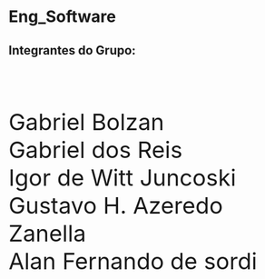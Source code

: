 # Eng_Software
<h2>Integrantes do Grupo:</h2>
<p style="font-size: 40px"><br>Gabriel Bolzan
<br>Gabriel dos Reis
<br>Igor de Witt Juncoski
<br>Gustavo H. Azeredo Zanella
<br>Alan Fernando de sordi</p>
